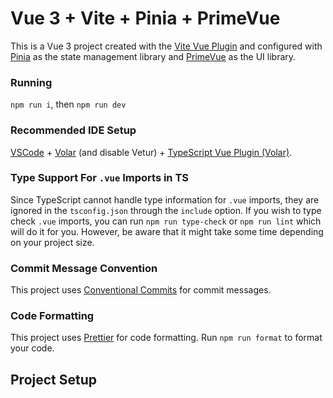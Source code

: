 # Vue 3 + Vite + Pinia + PrimeVue

This is a Vue 3 project created with the [Vite Vue Plugin](https://github.com/vitejs/vite-plugin-vue) and configured with [Pinia](https://pinia.vuejs.org/) as the state management library and [PrimeVue](https://www.primevue.org/) as the UI library.

### Running

`npm run i`, then `npm run dev`

### Recommended IDE Setup

[VSCode](https://code.visualstudio.com/) + [Volar](https://marketplace.visualstudio.com/items?itemName=Vue.volar) (and disable Vetur) + [TypeScript Vue Plugin (Volar)](https://marketplace.visualstudio.com/items?itemName=Vue.vscode-typescript-vue-plugin).

### Type Support For `.vue` Imports in TS

Since TypeScript cannot handle type information for `.vue` imports, they are ignored in the `tsconfig.json` through the `include` option. If you wish to type check `.vue` imports, you can run `npm run type-check` or `npm run lint` which will do it for you. However, be aware that it might take some time depending on your project size.

### Commit Message Convention

This project uses [Conventional Commits](https://www.conventionalcommits.org/en/v1.0.0/) for commit messages.

### Code Formatting

This project uses [Prettier](https://prettier.io/) for code formatting. Run `npm run format` to format your code.

## Project Setup
